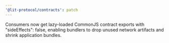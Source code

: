 ```yaml
---
'@lit-protocol/contracts': patch
---
```


Consumers now get lazy-loaded CommonJS contract exports with "sideEffects": false, enabling bundlers to drop unused network artifacts and shrink application bundles.
